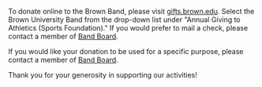 To donate online to the Brown Band, please visit [gifts.brown.edu](http://gifts.brown.edu/). Select the Brown University Band from the drop-down list under "Annual Giving to Athletics (Sports Foundation)." If you would prefer to mail a check, please contact a member of [Band Board](/band-board).

If you would like your donation to be used for a specific purpose, please contact a member of [Band Board](/band-board).

Thank you for your generosity in supporting our activities!
